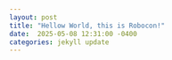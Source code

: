 ```yaml
---
layout: post
title: "Hellow World, this is Robocon!"
date:  2025-05-08 12:31:00 -0400
categories: jekyll update
---
```

